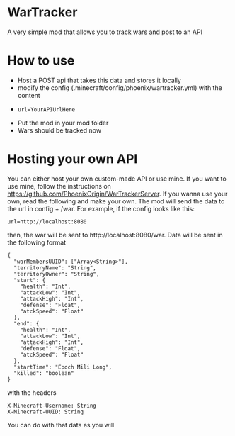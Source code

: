 # WarTracker
A very simple mod that allows you to track wars and post to an API

# How to use
- Host a POST api that takes this data and stores it locally
- modify the config (.minecraft/config/phoenix/wartracker.yml) with the content
-     url=YourAPIUrlHere
- Put the mod in your mod folder
- Wars should be tracked now

# Hosting your own API

You can either host your own custom-made API or use mine. If you want to use mine, follow the instructions on https://github.com/PhoenixOrigin/WarTrackerServer. If you wanna use your own, read the following and make your own.
The mod will send the data to the url in config + /war. For example, if the config looks like this:
```
url=http://localhost:8080
```
then, the war will be sent to http://localhost:8080/war. Data will be sent in the following format
```
{
  "warMembersUUID": ["Array<String>"],
  "territoryName": "String",
  "territoryOwner": "String",
  "start": {
    "health": "Int",
    "attackLow": "Int",
    "attackHigh": "Int",
    "defense": "Float",
    "atckSpeed": "Float"
  },
  "end": {
    "health": "Int",
    "attackLow": "Int",
    "attackHigh": "Int",
    "defense": "Float",
    "atckSpeed": "Float"
  },
  "startTime": "Epoch Mili Long",
  "killed": "boolean"
}
```
with the headers
```
X-Minecraft-Username: String
X-Minecraft-UUID: String
```
You can do with that data as you will
